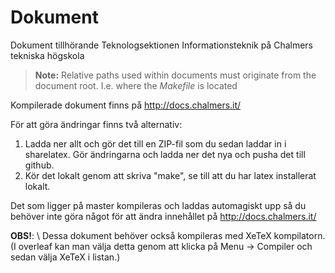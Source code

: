 Dokument
========

Dokument tillhörande Teknologsektionen Informationsteknik på Chalmers tekniska högskola


> **Note:**
> Relative paths used within documents must originate from the document root. I.e. where the *Makefile* is located


Kompilerade dokument finns på http://docs.chalmers.it/

För att göra ändringar finns två alternativ:

1. Ladda ner allt och gör det till en ZIP-fil som du sedan laddar in i sharelatex. Gör ändringarna och ladda ner det nya och pusha det till github.
2. Kör det lokalt genom att skriva "make", se till att du har latex installerat lokalt.

Det som ligger på master kompileras och laddas automagiskt upp så du behöver inte göra något för att ändra innehållet på http://docs.chalmers.it/

**OBS!**: \\
Dessa dokument behöver också kompileras med XeTeX kompilatorn. (I overleaf kan man välja detta genom att klicka på Menu -> Compiler och sedan välja XeTeX i listan.)
